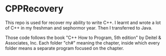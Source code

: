 # CPPRecovery

This repo is used for recover my ability to write C++. I learnt and wrote a lot of C++ in my freshman and sephormor year. Then I transferred to Java. 

Those code follows the book "C++ How to Program, 5th edition" by Deitel & Associates, Inc. Each folder "ch#" meaning the chapter, inside which every folder means a separate program focused on the chapter.
